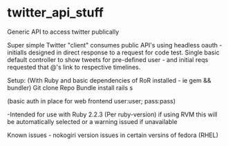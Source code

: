 # twitter_api_stuff
Generic API to access twitter publically

Super simple Twitter "client" consumes public API's using headless oauth - initialls designed in direct response to a request for code test.
Single basic default controller to show tweets for pre-defined user - and initial reqs requested that @'s link to respective timelines.

Setup:
(With Ruby and basic dependencies of RoR installed - ie gem && bundler)
Git clone Repo
Bundle install
rails s

(basic auth in place for web frontend user:user; pass:pass)

-Intended for use with Ruby 2.2.3 (Per ruby-version)
if using RVM this will be automatically selected or a warning issued if unavailable

Known issues - nokogiri version issues in certain versins of fedora (RHEL)
